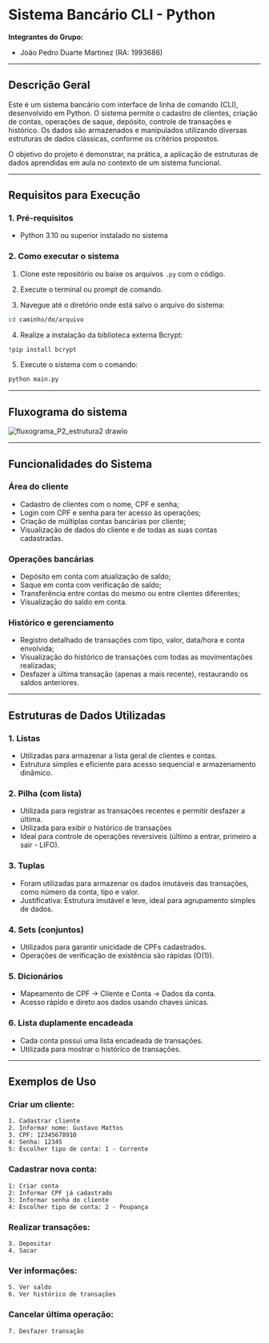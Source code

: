 # Sistema Bancário CLI - Python

**Integrantes do Grupo:**

* João Pedro Duarte Martinez (RA: 1993686)

---

## Descrição Geral

Este é um sistema bancário com interface de linha de comando (CLI), desenvolvido em Python. O sistema permite o cadastro de clientes, criação de contas, operações de saque, depósito, controle de transações e histórico. Os dados são armazenados e manipulados utilizando diversas estruturas de dados clássicas, conforme os critérios propostos.

O objetivo do projeto é demonstrar, na prática, a aplicação de estruturas de dados aprendidas em aula no contexto de um sistema funcional.

---

## Requisitos para Execução

### 1. Pré-requisitos

* Python 3.10 ou superior instalado no sistema

### 2. Como executar o sistema

1. Clone este repositório ou baixe os arquivos `.py` com o código.

2. Execute o terminal ou prompt de comando.

3. Navegue até o diretório onde está salvo o arquivo do sistema:

```bash
cd caminho/do/arquivo
```
4. Realize a instalação da biblioteca externa Bcrypt:
```bash
!pip install bcrypt
```
5. Execute o sistema com o comando:

```bash
python main.py
```
---
## Fluxograma do sistema 
![fluxograma_P2_estrutura2 drawio](https://github.com/user-attachments/assets/9c87917c-0ac0-49d7-83ee-07a9f63e233b)


---

## Funcionalidades do Sistema

### Área do cliente

* Cadastro de clientes com o nome, CPF e senha;
* Login com CPF e senha  para ter acesso às operações;
* Criação de múltiplas contas bancárias por cliente;
* Visualização de dados do cliente e de todas as suas contas cadastradas.

### Operações bancárias
* Depósito em conta com atualização de saldo;
* Saque em conta com verificação de saldo;
* Transferência entre contas do mesmo ou entre clientes diferentes;
* Visualização do saldo em conta.

### Histórico e gerenciamento
* Registro detalhado de transações com tipo, valor, data/hora e conta envolvida;
* Visualização do histórico de transações com todas as movimentações realizadas;
* Desfazer a última transação (apenas a mais recente), restaurando os saldos anteriores.
  
---

## Estruturas de Dados Utilizadas

### 1. **Listas**

* Utilizadas para armazenar a lista geral de clientes e contas.
* Estrutura simples e eficiente para acesso sequencial e armazenamento dinâmico.

### 2. **Pilha (com lista)**

* Utilizada para registrar as transações recentes e permitir desfazer a última.
* Utilizada para exibir o histórico de transações
* Ideal para controle de operações reversíveis (último a entrar, primeiro a sair - LIFO).

### 3. **Tuplas**

* Foram utilizadas para armazenar os dados imutáveis das transações, como número da conta, tipo e valor.
* Justificativa: Estrutura imutável e leve, ideal para agrupamento simples de dados.

### 4. **Sets (conjuntos)**

* Utilizados para garantir unicidade de CPFs cadastrados.
* Operações de verificação de existência são rápidas (O(1)).

### 5. **Dicionários**

* Mapeamento de CPF → Cliente e Conta → Dados da conta.
* Acesso rápido e direto aos dados usando chaves únicas.

### 6. **Lista duplamente encadeada**

* Cada conta possui uma lista encadeada de transações.
* Utilizada para mostrar o histórico de transações.

---

## Exemplos de Uso

### Criar um cliente:

```
1. Cadastrar cliente
2. Informar nome: Gustavo Mattos
3. CPF: 12345678910
4: Senha: 12345
5: Escolher tipo de conta: 1 - Corrente
```

### Cadastrar nova conta:

```
1: Criar conta
2: Informar CPF já cadastrado
3: Informar senha do cliente
4: Escolher tipo de conta: 2 - Poupança
```

### Realizar transações:

```
3. Depositar
4. Sacar
```

### Ver informações:

```
5. Ver saldo
6. Ver histórico de transações
```

### Cancelar última operação:

```
7. Desfazer transação
```
